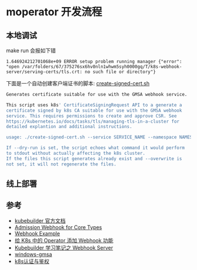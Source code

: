 # moperator 开发流程




## 本地调试

make run 会报如下错
```
1.646924212701068e+09 ERROR setup problem running manager {"error": "open /var/folders/67/375276sx6hv0nln1whwm5syh0000gq/T/k8s-webhook-server/serving-certs/tls.crt: no such file or directory"}
```

下面是一个自动创建客户端证书的脚本: [create-signed-cert.sh](https://raw.githubusercontent.com/kubernetes-sigs/windows-gmsa/master/admission-webhook/deploy/create-signed-cert.sh)
```sh
Generates certificate suitable for use with the GMSA webhook service.

This script uses k8s' CertificateSigningRequest API to a generate a
certificate signed by k8s CA suitable for use with the GMSA webhook
service. This requires permissions to create and approve CSR. See
https://kubernetes.io/docs/tasks/tls/managing-tls-in-a-cluster for
detailed explantion and additional instructions.

usage: ./create-signed-cert.sh --service SERVICE_NAME --namespace NAMESPACE_NAME --certs-dir PATH/TO/CERTS/DIR [--dry-run] [--overwrite]

If --dry-run is set, the script echoes what command it would perform
to stdout without actually affecting the k8s cluster.
If the files this script generates already exist and --overwrite is
not set, it will not regenerate the files.
```

## 线上部署



## 参考

+ [kubebuilder 官方文档](https://book.kubebuilder.io/introduction.html)
+ [Admission Webhook for Core Types](https://book.kubebuilder.io/reference/webhook-for-core-types.html)
+ [Webhook Example](https://github.com/kubernetes-sigs/controller-runtime/blob/main/examples/builtins/mutatingwebhook.go)
+ [给 K8s 中的 Operator 添加 Webhook 功能](https://blog.51cto.com/u_15773567/5671473)
+ [Kubebuilder 学习笔记之 Webhook Server](http://www.manongjc.com/detail/63-jkmbheqdeyizwra.html)
+ [windows-gmsa](https://github.com/kubernetes-sigs/windows-gmsa)
+ [k8s认证与鉴权](https://zhuanlan.zhihu.com/p/572600485)